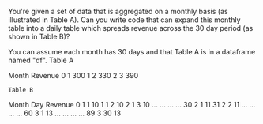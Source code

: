 You're given a set of data that is aggregated on a monthly basis (as illustrated in Table A). Can you write code that can expand this monthly table into a daily table which spreads revenue across the 30 day period (as shown in Table B)? 


    
    
You can assume each month has 30 days and that Table A is in a dataframe named "df".
    Table A
    
Month	Revenue
0	1	300
1	2	330
2	3	390

    

    Table B
    
Month	Day	Revenue
0	1	1	10
1	1	2	10
2	1	3	10
...	...	...	...
30	2	1	11
31	2	2	11
...	...	...	...
60	3	1	13
...	...	...	...
89	3	30	13